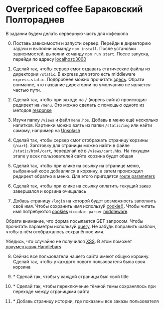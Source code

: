 # Overpriced coffee Бараковский Полтораднев

В задании будем делать серверную часть для кофешопа

0. Поставь зависимости и запусти сервер. Перейди в директорию задачи и выполни команду `npm install`. После установки зависимостей, выполни команду `npm run start`. После запуска, перейди по адресу [localhost:3000](http://localhost:3000)

1. Сделай так, чтобы сервер смог отдавать статические файлы из директории `/static`. В express для этого есть middleware `express.static`. Подбробнее можно прочитать [здесь](https://expressjs.com/en/starter/static-files.html). Обрати внимание, что название директории по умолчанию не является частью пути.

2. Сделай так, чтобы при заходе на `/` (корень сайта) происходил редирект на `/menu`. Это можно сделать с помощью одного из методов [response](https://expressjs.com/en/4x/api.html#res.redirect)

3. Изучи папку `/views` и файл `menu.hbs`. Добавь в меню ещё несколько напитков. Картинки можно взять из папки `/static/img` или найти самому, например на [Unsplash](https://unsplash.com/)

4. Сделай так, чтобы сервер смог отображать страницу корзины (`/cart`). Заготовку для страницы можно найти в файле `/static/html/cart`, переделай её в `/views/cart.hbs`. На текущем этапе у всех пользователей сайта корзина будет общая

5. Сделай так, чтобы при клике на ссылку на странице меню, выбранный кофе добавлялся в корзину, а затем происходил редирект обратно в меню. Для этого пригодятся [route parameters](https://expressjs.com/en/guide/routing.html#route-parameters)

6. Сделай так, чтобы при клике на ссылку оплатить текущий заказ завершался и корзина очищалась

7. Добавь страницу `/login` на которой будет возможность заполнить своё имя. Чтобы сохранить имя используй [cookie()](https://expressjs.com/en/4x/api.html#res.cookie). Чтобы читать имя потребуются [cookies](https://expressjs.com/en/4x/api.html#req.cookies) и `cookie-parser` [middleware](https://expressjs.com/en/resources/middleware/cookie-parser.html).

Обрати внимание, что форма посылается GET запросом. Чтобы прочитать параметры используй [query](https://expressjs.com/en/4x/api.html#req.query). Не забудь поправить шаблон, чтобы в нём отображалось сохранённое имя.

Убедись, что случайно не получился [XSS](https://ru.wikipedia.org/wiki/%D0%9C%D0%B5%D0%B6%D1%81%D0%B0%D0%B9%D1%82%D0%BE%D0%B2%D1%8B%D0%B9_%D1%81%D0%BA%D1%80%D0%B8%D0%BF%D1%82%D0%B8%D0%BD%D0%B3). В этом поможет [документация Handlebars](https://handlebarsjs.com/#html-escaping)

8. Сейчас все пользователи нашего сайта имеют общую корзину. Сделай так, чтобы у каждого нового пользователя была своя корзина

9. \* Сделай так, чтобы у каждой страницы был свой title

10. \* Сделай так, чтобы переключение тёмной темы сохранялось при переходе между страницами сайта

11. \* Добавь страницу истории, где показаны все заказы пользователя
